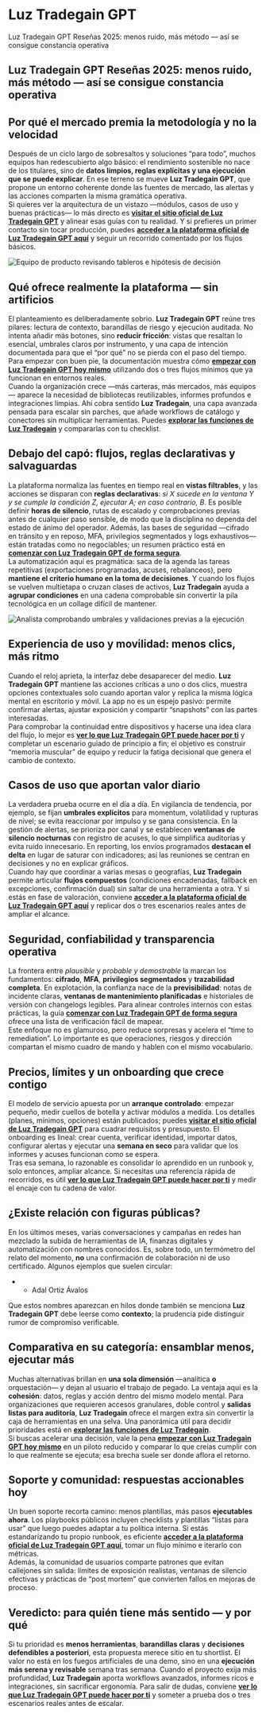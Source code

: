 # Luz Tradegain GPT
Luz Tradegain GPT Reseñas 2025: menos ruido, más método — así se consigue constancia operativa
## Luz Tradegain GPT Reseñas 2025: menos ruido, más método — así se consigue constancia operativa

## Por qué el mercado premia la metodología y no la velocidad
Después de un ciclo largo de sobresaltos y soluciones “para todo”, muchos equipos han redescubierto algo básico: el rendimiento sostenible no nace de los titulares, sino de **datos limpios, reglas explícitas y una ejecución que se puede explicar**. En ese terreno se mueve **Luz Tradegain GPT**, que propone un entorno coherente donde las fuentes de mercado, las alertas y las acciones comparten la misma gramática operativa.  
Si quieres ver la arquitectura de un vistazo —módulos, casos de uso y buenas prácticas— lo más directo es **[visitar el sitio oficial de Luz Tradegain GPT](https://luztradegain.com)** y alinear esas guías con tu realidad. Y si prefieres un primer contacto sin tocar producción, puedes **[acceder a la plataforma oficial de Luz Tradegain GPT aquí](https://luztradegain.com)** y seguir un recorrido comentado por los flujos básicos.

![Equipo de producto revisando tableros e hipótesis de decisión](https://images.pexels.com/photos/3184639/pexels-photo-3184639.jpeg?auto=compress&cs=tinysrgb&w=1170&h=780&dpr=1)

## Qué ofrece realmente la plataforma — sin artificios
El planteamiento es deliberadamente sobrio. **Luz Tradegain GPT** reúne tres pilares: lectura de contexto, barandillas de riesgo y ejecución auditada. No intenta añadir más botones, sino **reducir fricción**: vistas que resaltan lo esencial, umbrales claros por instrumento, y una capa de intención documentada para que el “por qué” no se pierda con el paso del tiempo. Para empezar con buen pie, la documentación muestra cómo **[empezar con Luz Tradegain GPT hoy mismo](https://luztradegain.com)** utilizando dos o tres flujos mínimos que ya funcionan en entornos reales.  
Cuando la organización crece —más carteras, más mercados, más equipos— aparece la necesidad de bibliotecas reutilizables, informes profundos e integraciones limpias. Ahí cobra sentido **Luz Tradegain**, una capa avanzada pensada para escalar sin parches, que añade workflows de catálogo y conectores sin multiplicar herramientas. Puedes **[explorar las funciones de Luz Tradegain](https://luztradegain.com)** y compararlas con tu checklist.

## Debajo del capó: flujos, reglas declarativas y salvaguardas
La plataforma normaliza las fuentes en tiempo real en **vistas filtrables**, y las acciones se disparan con **reglas declarativas**: *si X sucede en la ventana Y y se cumple la condición Z, ejecutar A; en caso contrario, B*. Es posible definir **horas de silencio**, rutas de escalado y comprobaciones previas antes de cualquier paso sensible, de modo que la disciplina no dependa del estado de ánimo del operador. Además, las bases de seguridad —cifrado en tránsito y en reposo, MFA, privilegios segmentados y logs exhaustivos— están tratadas como no negociables; un resumen práctico está en **[comenzar con Luz Tradegain GPT de forma segura](https://luztradegain.com)**.  
La automatización aquí es pragmática: saca de la agenda las tareas repetitivas (exportaciones programadas, acuses, rebalanceos), pero **mantiene el criterio humano en la toma de decisiones**. Y cuando los flujos se vuelven multietapa o cruzan clases de activos, **Luz Tradegain** ayuda a **agrupar condiciones** en una cadena comprobable sin convertir la pila tecnológica en un collage difícil de mantener.

![Analista comprobando umbrales y validaciones previas a la ejecución](https://media.licdn.com/dms/image/v2/D4D22AQHA0iOvHu9AKw/feedshare-shrink_800/B4DZliEyXEH4Ag-/0/1758287046564?e=2147483647&v=beta&t=Vm-_zAxmXLl6LnxHLWl9OScSGEYtBfBlPCk0QsjCE9k)

## Experiencia de uso y movilidad: menos clics, más ritmo
Cuando el reloj aprieta, la interfaz debe desaparecer del medio. **Luz Tradegain GPT** mantiene las acciones críticas a uno o dos clics, muestra opciones contextuales solo cuando aportan valor y replica la misma lógica mental en escritorio y móvil. La app no es un espejo pasivo: permite confirmar alertas, ajustar exposición y compartir “snapshots” con las partes interesadas.  
Para comprobar la continuidad entre dispositivos y hacerse una idea clara del flujo, lo mejor es **[ver lo que Luz Tradegain GPT puede hacer por ti](https://luztradegain.com)** y completar un escenario guiado de principio a fin; el objetivo es construir “memoria muscular” de equipo y reducir la fatiga decisional que genera el cambio de contexto.

## Casos de uso que aportan valor diario
La verdadera prueba ocurre en el día a día. En vigilancia de tendencia, por ejemplo, se fijan **umbrales explícitos** para momentum, volatilidad y rupturas de nivel; se evita reaccionar por impulso y se gana consistencia. En la gestión de alertas, se prioriza por canal y se establecen **ventanas de silencio nocturnas** con registro de acuses, lo que simplifica auditorías y evita ruido innecesario. En reporting, los envíos programados **destacan el delta** en lugar de saturar con indicadores; así las reuniones se centran en decisiones y no en explicar gráficos.  
Cuando hay que coordinar a varias mesas o geografías, **Luz Tradegain** permite articular **flujos compuestos** (condiciones encadenadas, fallback en excepciones, confirmación dual) sin saltar de una herramienta a otra. Y si estás en fase de valoración, conviene **[acceder a la plataforma oficial de Luz Tradegain GPT aquí](https://luztradegain.com)** y replicar dos o tres escenarios reales antes de ampliar el alcance.

## Seguridad, confiabilidad y transparencia operativa
La frontera entre *plausible* y *probable y demostrable* la marcan los fundamentos: **cifrado**, **MFA**, **privilegios segmentados** y **trazabilidad completa**. En explotación, la confianza nace de la **previsibilidad**: notas de incidente claras, **ventanas de mantenimiento planificadas** e historiales de versión con changelogs legibles. Para alinear controles internos con estas prácticas, la guía **[comenzar con Luz Tradegain GPT de forma segura](https://luztradegain.com)** ofrece una lista de verificación fácil de mapear.  
Este enfoque no es glamuroso, pero reduce sorpresas y acelera el “time to remediation”. Lo importante es que operaciones, riesgos y dirección compartan el mismo cuadro de mando y hablen con el mismo vocabulario.

## Precios, límites y un onboarding que crece contigo
El modelo de servicio apuesta por un **arranque controlado**: empezar pequeño, medir cuellos de botella y activar módulos a medida. Los detalles (planes, mínimos, opciones) están publicados; puedes **[visitar el sitio oficial de Luz Tradegain GPT](https://luztradegain.com)** para cuadrar requisitos y presupuesto. El onboarding es lineal: crear cuenta, verificar identidad, importar datos, configurar alertas y ejecutar una **semana en seco** para validar que los informes y acuses funcionan como se espera.  
Tras esa semana, lo razonable es consolidar lo aprendido en un runbook y, solo entonces, ampliar alcance. Si necesitas una referencia rápida de recorridos, es útil **[ver lo que Luz Tradegain GPT puede hacer por ti](https://luztradegain.com)** y medir el encaje con tu cadena de valor.

## ¿Existe relación con figuras públicas?
En los últimos meses, varias conversaciones y campañas en redes han mezclado la subida de herramientas de IA, finanzas digitales y automatización con nombres conocidos. Es, sobre todo, un termómetro del relato del momento, **no** una confirmación de colaboración ni de uso certificado. Algunos ejemplos que suelen circular:

- - Adal Ortiz Ávalos

Que estos nombres aparezcan en hilos donde también se menciona **Luz Tradegain GPT** debe leerse como **contexto**; la prudencia pide distinguir rumor de compromiso verificable.

## Comparativa en su categoría: ensamblar menos, ejecutar más
Muchas alternativas brillan en **una sola dimensión** —analítica **o** orquestación— y dejan al usuario el trabajo de pegado. La ventaja aquí es la **cohesión**: datos, reglas y acción dentro del mismo modelo mental. Para organizaciones que requieren accesos granulares, doble control y **salidas listas para auditoría**, **Luz Tradegain** ofrece el margen extra sin convertir la caja de herramientas en una selva. Una panorámica útil para decidir prioridades está en **[explorar las funciones de Luz Tradegain](https://luztradegain.com)**.  
Si buscas acelerar una decisión, vale la pena **[empezar con Luz Tradegain GPT hoy mismo](https://luztradegain.com)** en un piloto reducido y comparar lo que creías cumplir con lo que realmente se ejecuta; esa brecha suele ser donde aflora el retorno.

## Soporte y comunidad: respuestas accionables hoy
Un buen soporte recorta camino: menos plantillas, más pasos **ejecutables ahora**. Los playbooks públicos incluyen checklists y plantillas “listas para usar” que luego puedes adaptar a tu política interna. Si estás estandarizando tu propio runbook, es eficiente **[acceder a la plataforma oficial de Luz Tradegain GPT aquí](https://luztradegain.com)**, tomar un flujo mínimo e iterarlo con métricas.  
Además, la comunidad de usuarios comparte patrones que evitan callejones sin salida: límites de exposición realistas, ventanas de silencio efectivas y prácticas de “post mortem” que convierten fallos en mejoras de proceso.

## Veredicto: para quién tiene más sentido — y por qué
Si tu prioridad es **menos herramientas**, **barandillas claras** y **decisiones defendibles a posteriori**, esta propuesta merece sitio en tu shortlist. El valor no está en los fuegos artificiales de una demo, sino en una **ejecución más serena y revisable** semana tras semana. Cuando el proyecto exija más profundidad, **Luz Tradegain** aporta workflows avanzados, informes ricos e integraciones, sin sacrificar ergonomía. Para salir de dudas, conviene **[ver lo que Luz Tradegain GPT puede hacer por ti](https://luztradegain.com)** y someter a prueba dos o tres escenarios reales antes de escalar.
